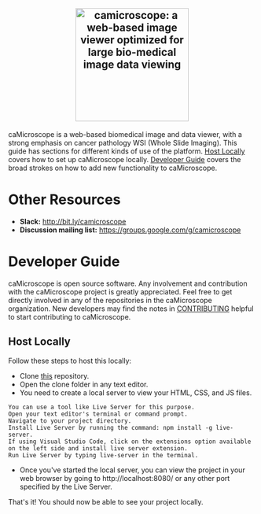 <h2 align="center">
  <a href="http://camicroscope.org/"><img src="https://avatars2.githubusercontent.com/u/12075069?s=400&v=4" style="background-color:rgba(0,0,0,0);" height=230 alt="camicroscope: a web-based image viewer optimized for large bio-medical image data viewing"></a>
</h2>

caMicroscope is a web-based biomedical image and data viewer, with a strong emphasis on cancer pathology WSI (Whole Slide Imaging).
This guide has sections for different kinds of use of the platform. [Host Locally](#host-locally) covers how to set up caMicroscope locally. [Developer Guide](#developer-guide) covers the broad strokes on how to add new functionality to caMicroscope.

# Other Resources
- **Slack:** <http://bit.ly/camicroscope>
- **Discussion mailing list:** <https://groups.google.com/g/camicroscope>

# Developer Guide
caMicroscope is open source software. Any involvement and contribution with the caMicroscope project is greatly appreciated. Feel free to get directly involved in any of the repositories in the caMicroscope organization. New developers may find the notes in [CONTRIBUTING](https://github.com/camicroscope/caMicroscope/blob/master/CONTRIBUTING.md) helpful to start contributing to caMicroscope.

## Host Locally
Follow these steps to host this locally:
- Clone [this](https://github.com/camicroscope/camicroscope.github.io) repository.
- Open the clone folder in any text editor.
- You need to create a local server to view your HTML, CSS, and JS files.
```
You can use a tool like Live Server for this purpose.
Open your text editor's terminal or command prompt.
Navigate to your project directory.
Install Live Server by running the command: npm install -g live-server.
If using Visual Studio Code, click on the extensions option available on the left side and install live server extension.
Run Live Server by typing live-server in the terminal.
```
- Once you've started the local server, you can view the project in your web browser by going to http://localhost:8080/ or any other port specified by the Live Server.

That's it! You should now be able to see your project locally.




